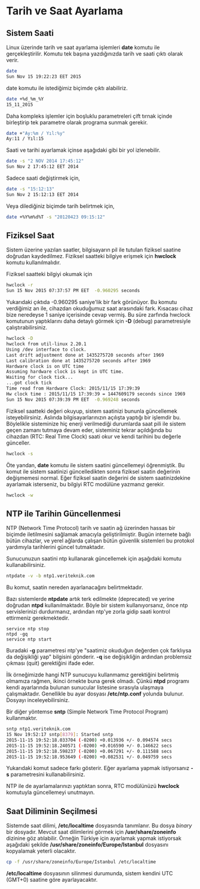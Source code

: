 # Tarih ve Saat Ayarlama

## Sistem Saati

Linux üzerinde tarih ve saat ayarlama işlemleri **date** komutu ile gerçekleştirilir. Komutu tek başına yazdığınızda tarih ve saati çıktı olarak verir.

```bash
date
Sun Nov 15 19:22:23 EET 2015
```

date komutu ile istediğimiz biçimde çıktı alabiliriz.

```bash
date +%d_%m_%Y
15_11_2015
```

Daha kompleks işlemler için boşluklu parametreleri çift tırnak içinde birleştirip tek parametre olarak programa sunmak gerekir.

```bash
date +"Ay:%m / Yıl:%y"
Ay:11 / Yıl:15
```

Saati ve tarihi ayarlamak içinse aşağıdaki gibi bir yol izlenebilir.

```bash
date -s "2 NOV 2014 17:45:12"
Sun Nov 2 17:45:12 EET 2014
```

Sadece saati değiştirmek için,

```bash
date -s "15:12:13"
Sun Nov 2 15:12:13 EET 2014
```

Veya dilediğiniz biçimde tarih belirtmek için,

```bash
date +%Y%m%d%T -s "20120423 09:15:12"
```

## Fiziksel Saat

Sistem üzerine yazılan saatler, bilgisayarın pil ile tutulan fiziksel saatine doğrudan kaydedilmez. Fiziksel saatteki bilgiye erişmek için **hwclock** komutu kullanılmalıdır.

Fiziksel saatteki bilgiyi okumak için

```bash
hwclock -r
Sun 15 Nov 2015 07:37:57 PM EET  -0.960295 seconds
```

Yukarıdaki çıktıda -0.960295 saniye'lik bir fark görünüyor. Bu komutu verdiğimiz an ile, cihazdan okuduğumuz saat arasındaki fark. Kısacası cihaz bize neredeyse 1 saniye içerisinde cevap vermiş. Bu süre zarfında hwclock komutunun yaptıklarını daha detaylı görmek için **-D** (debug) parametresiyle çalıştırabilirsiniz.

```bash
hwclock -D
hwclock from util-linux 2.20.1
Using /dev interface to clock.
Last drift adjustment done at 1435275720 seconds after 1969
Last calibration done at 1435275720 seconds after 1969
Hardware clock is on UTC time
Assuming hardware clock is kept in UTC time.
Waiting for clock tick...
...got clock tick
Time read from Hardware Clock: 2015/11/15 17:39:39
Hw clock time : 2015/11/15 17:39:39 = 1447609179 seconds since 1969
Sun 15 Nov 2015 07:39:39 PM EET  -0.969248 seconds
```

Fiziksel saatteki değeri okuyup, sistem saatinizi bununla güncellemek isteyebilirsiniz. Aslında bilgisayarlarınızın açılışta yaptığı bir işlemdir bu. Böylelikle sisteminize hiç enerji verilmediği durumlarda saat pili ile sistem geçen zamanı tutmaya devam eder, sisteminiz tekrar açıldığında bu cihazdan (RTC: Real Time Clock) saati okur ve kendi tarihini bu değerle günceller.

```bash
hwclock -s
```

Öte yandan, **date** komutu ile sistem saatini güncellemeyi öğrenmiştik. Bu komut ile sistem saatinizi güncelledikten sonra fiziksel saatin değerinin değişmemesi normal. Eğer fiziksel saatin değerini de sistem saatinizdekine ayarlamak isterseniz, bu bilgiyi RTC modülüne yazmanız gerekir.

```bash
hwclock -w
```

## NTP ile Tarihin Güncellenmesi

NTP (Network Time Protocol) tarih ve saatin ağ üzerinden hassas bir biçimde iletilmesini sağlamak amacıyla geliştirilmiştir. Bugün internete bağlı bütün cihazlar, ve yerel ağlarda çalışan bütün güvenlik sistemleri bu protokol yardımıyla tarihlerini güncel tutmaktadır.

Sunucunuzun saatini ntp kullanarak güncellemek için aşağıdaki komutu kullanabilirsiniz.

```bash
ntpdate -v -b ntp1.veriteknik.com
```

Bu komut, saatin nereden ayarlanacağını belirtmektadır.

Bazı sistemlerde **ntpdate** artık terk edilmekte (deprecated) ve yerine doğrudan **ntpd** kullanılmaktadır. Böyle bir sistem kullanıyorsanız, önce ntp servislerinizi durdurmanız, ardından ntp'ye zorla gidip saati kontrol ettirmeniz gerekmektedir.

```
service ntp stop
ntpd -gq
service ntp start
```

Buradaki **-g** parametresi ntp'ye "saatimiz okuduğun değerden çok farklıysa da değişikliği yap" bilgisini gönderir. **-q** ise değişikliğin ardından problemsiz çıkması (quit) gerektiğini ifade eder.

İlk örneğimizde hangi NTP sunucuyu kullanmamız gerektiğini belirtmiş olmamıza rağmen, ikinci örnekte buna gerek olmadı. Çünkü **ntpd** programı kendi ayarlarında bulunan sunucular listesine sırasıyla ulaşmaya çalışmaktadır. Genellikle bu ayar dosyası **/etc/ntp.conf** yolunda bulunur. Dosyayı inceleyebilirsiniz.

Bir diğer yöntemse **sntp** (Simple Network Time Protocol Program) kullanmaktır.

```bash
sntp ntp1.veriteknik.com
15 Nov 19:52:17 sntp[8379]: Started sntp
2015-11-15 19:52:18.033704 (-0200) +0.013936 +/- 0.094574 secs
2015-11-15 19:52:18.240571 (-0200) +0.016590 +/- 0.146622 secs
2015-11-15 19:52:18.598237 (-0200) +0.067291 +/- 0.111588 secs
2015-11-15 19:52:18.953649 (-0200) +0.082531 +/- 0.049759 secs
```

Yukarıdaki komut sadece farkı gösterir. Eğer ayarlama yapmak istiyorsanız **-s** parametresini kullanabilirsiniz.

NTP ile de ayarlamalarınızı yaptıktan sonra, RTC modülünüzü **hwclock** komutuyla güncellemeyi unutmayın.

## Saat Diliminin Seçilmesi

Sistemde saat dilimi, **/etc/localtime** dosyasında tanımlanır. Bu dosya _binary_ bir dosyadır. Mevcut saat dilimlerini görmek için **/usr/share/zoneinfo** dizinine göz atılabilir. Örneğin Türkiye için ayarlamak yapmak istiyorsak aşağıdaki şekilde **/usr/share/zoneinfo/Europe/Istanbul** dosyasını kopyalamak yeterli olacaktır.

```bash
cp -f /usr/share/zoneinfo/Europe/Istanbul /etc/localtime
```

**/etc/localtime** dosyasının silinmesi durumunda, sistem kendini UTC (GMT+0) saatine göre ayarlayacaktır.
